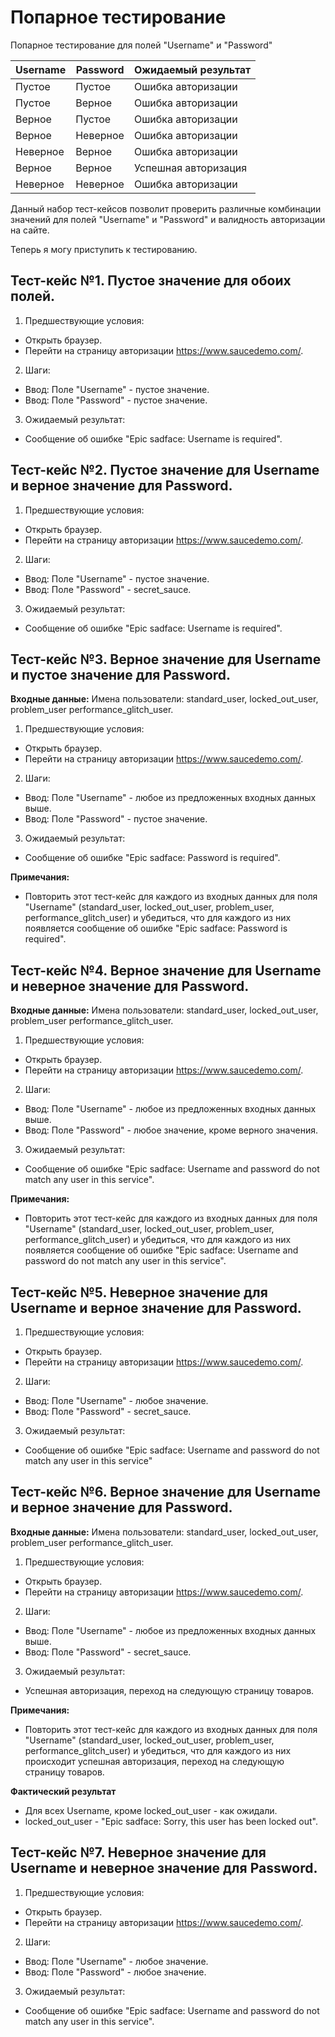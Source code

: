 # Попарное тестирование

Попарное тестирование для полей "Username" и "Password"

|   Username    |    Password   |      Ожидаемый результат       |
|---------------|---------------|-------------------------------|
|   Пустое      |   Пустое      |     Ошибка авторизации        |
|   Пустое      |   Верное      |     Ошибка авторизации        |
|   Верное      |   Пустое      |     Ошибка авторизации        |
|   Верное      |   Неверное    |     Ошибка авторизации        |
|   Неверное    |   Верное      |     Ошибка авторизации        |
|   Верное      |   Верное      |     Успешная авторизация       |
|   Неверное    |   Неверное    |     Ошибка авторизации        |

Данный набор тест-кейсов позволит проверить различные комбинации значений для полей "Username" и "Password" и валидность авторизации на сайте.

Теперь я могу приступить к тестированию. 

## Тест-кейс №1. Пустое значение для обоих полей.

1. Предшествующие условия:
- Открыть браузер.
- Перейти на страницу авторизации https://www.saucedemo.com/.
2. Шаги: 
- Ввод: Поле "Username" - пустое значение. 
- Ввод: Поле "Password" - пустое значение.
3. Ожидаемый результат:
- Сообщение об ошибке "Epic sadface: Username is required".

## Тест-кейс №2. Пустое значение для Username и верное значение для Password.

1. Предшествующие условия:
- Открыть браузер.
- Перейти на страницу авторизации https://www.saucedemo.com/.
2. Шаги: 
- Ввод: Поле "Username" - пустое значение. 
- Ввод: Поле "Password" - secret_sauce.
3. Ожидаемый результат:
- Сообщение об ошибке "Epic sadface: Username is required".

## Тест-кейс №3. Верное значение для Username и пустое значение для Password.

**Входные данные:** 
Имена пользователи: standard_user, locked_out_user, problem_user
performance_glitch_user.

1. Предшествующие условия:
- Открыть браузер.
- Перейти на страницу авторизации https://www.saucedemo.com/.
2. Шаги: 
- Ввод: Поле "Username" - любое из предложенных входных данных выше. 
- Ввод: Поле "Password" - пустое значение.
3. Ожидаемый результат:
- Сообщение об ошибке "Epic sadface: Password is required".

**Примечания:**
- Повторить этот тест-кейс для каждого из входных данных для поля "Username" (standard_user, locked_out_user, problem_user, performance_glitch_user) и убедиться, что для каждого из них появляется сообщение об ошибке "Epic sadface: Password is required".

## Тест-кейс №4. Верное значение для Username и неверное значение для Password.

**Входные данные:** 
Имена пользователи: standard_user, locked_out_user, problem_user
performance_glitch_user.

1. Предшествующие условия:
- Открыть браузер.
- Перейти на страницу авторизации https://www.saucedemo.com/.
2. Шаги: 
- Ввод: Поле "Username" - любое из предложенных входных данных выше. 
- Ввод: Поле "Password" - любое значение, кроме верного значения.
3. Ожидаемый результат:
- Сообщение об ошибке "Epic sadface: Username and password do not match any user in this service".

**Примечания:**
- Повторить этот тест-кейс для каждого из входных данных для поля "Username" (standard_user, locked_out_user, problem_user, performance_glitch_user) и убедиться, что для каждого из них появляется сообщение об ошибке "Epic sadface: Username and password do not match any user in this service".

## Тест-кейс №5. Неверное значение для Username и верное значение для Password.
1. Предшествующие условия:
- Открыть браузер.
- Перейти на страницу авторизации https://www.saucedemo.com/.
2. Шаги: 
- Ввод: Поле "Username" - любое значение. 
- Ввод: Поле "Password" - secret_sauce.
3. Ожидаемый результат:
- Сообщение об ошибке "Epic sadface: Username and password do not match any user in this service"

## Тест-кейс №6. Верное значение для Username и верное значение для Password.

**Входные данные:** 
Имена пользователи: standard_user, locked_out_user, problem_user
performance_glitch_user.

1. Предшествующие условия:
- Открыть браузер.
- Перейти на страницу авторизации https://www.saucedemo.com/.
2. Шаги: 
- Ввод: Поле "Username" - любое из предложенных входных данных выше. 
- Ввод: Поле "Password" - secret_sauce.
3. Ожидаемый результат:
- Успешная авторизация, переход на следующую страницу товаров.

**Примечания:**
- Повторить этот тест-кейс для каждого из входных данных для поля "Username" (standard_user, locked_out_user, problem_user, performance_glitch_user) и убедиться, что для каждого из них происходит успешная авторизация, переход на следующую страницу товаров.

**Фактический результат**
- Для всех Username, кроме locked_out_user - как ожидали.
- locked_out_user - "Epic sadface: Sorry, this user has been locked out".

## Тест-кейс №7. Неверное значение для Username и неверное значение для Password.

1. Предшествующие условия:
- Открыть браузер.
- Перейти на страницу авторизации https://www.saucedemo.com/.
2. Шаги: 
- Ввод: Поле "Username" - любое значение. 
- Ввод: Поле "Password" - любое значение.
3. Ожидаемый результат:
- Сообщение об ошибке "Epic sadface: Username and password do not match any user in this service".
